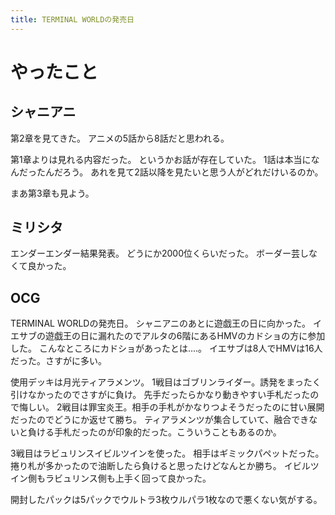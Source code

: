 ```yaml
---
title: TERMINAL WORLDの発売日
---
```


# やったこと

## シャニアニ

第2章を見てきた。
アニメの5話から8話だと思われる。

第1章よりは見れる内容だった。
というかお話が存在していた。
1話は本当になんだったんだろう。
あれを見て2話以降を見たいと思う人がどれだけいるのか。

まあ第3章も見よう。

## ミリシタ

エンダーエンダー結果発表。
どうにか2000位くらいだった。
ボーダー芸しなくて良かった。

## OCG

TERMINAL WORLDの発売日。
シャニアニのあとに遊戯王の日に向かった。
イエサブの遊戯王の日に漏れたのでアルタの6階にあるHMVのカドショの方に参加した。
こんなところにカドショがあったとは‥‥。
イエサブは8人でHMVは16人だった。さすがに多い。

使用デッキは月光ティアラメンツ。
1戦目はゴブリンライダー。誘発をまったく引けなかったのでさすがに負け。
先手だったらかなり動きやすい手札だったので悔しい。
2戦目は罪宝炎王。相手の手札がかなりつよそうだったのに甘い展開だったのでどうにか返せて勝ち。
ティアラメンツが集合していて、融合できないと負ける手札だったのが印象的だった。こういうこともあるのか。

3戦目はラビュリンスイビルツインを使った。
相手はギミックパペットだった。捲り札が多かったので油断したら負けると思ったけどなんとか勝ち。
イビルツイン側もラビュリンス側も上手く回って良かった。

開封したパックは5パックでウルトラ3枚ウルパラ1枚なので悪くない気がする。
